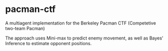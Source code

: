 # pacman-ctf
A multiagent implementation for the Berkeley Pacman CTF (Competetive two-team Pacman)

The approach uses Mini-max to predict enemy movement, as well as Bayes' Inference to estimate opponent positions.
